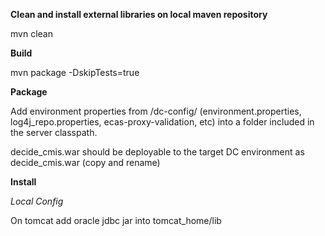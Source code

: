 **Clean and install external libraries on local maven repository**

mvn clean

**Build**

mvn package -DskipTests=true

**Package**

Add environment properties from /dc-config/<env> (environment.properties, log4j_repo.properties, ecas-proxy-validation, etc) into
a folder included in the server classpath.

decide_cmis.war should be deployable to the target DC environment as decide_cmis.war (copy and rename)

**Install**

_Local Config_

On tomcat add oracle jdbc jar into tomcat_home/lib


